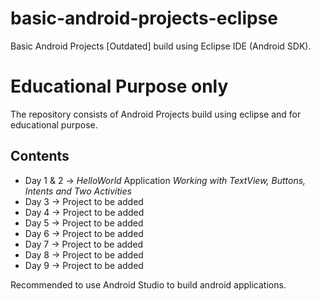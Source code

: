 # basic-android-projects-eclipse
Basic Android Projects [Outdated] build using Eclipse IDE (Android SDK).

# Educational Purpose only

The repository consists of Android Projects build using eclipse and for educational purpose.

## Contents
* Day 1 & 2 -> _HelloWorld_ Application *Working with TextView, Buttons, Intents and Two Activities*
* Day 3 -> Project to be added
* Day 4 -> Project to be added
* Day 5 -> Project to be added
* Day 6 -> Project to be added
* Day 7 -> Project to be added
* Day 8 -> Project to be added
* Day 9 -> Project to be added

Recommended to use Android Studio to build android applications.
